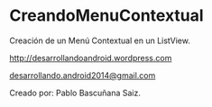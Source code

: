CreandoMenuContextual
=====================

Creación de un Menú Contextual en un ListView.

http://desarrollandoandroid.wordpress.com

desarrollando.android2014@gmail.com

Creado por: Pablo Bascuñana Saiz.
